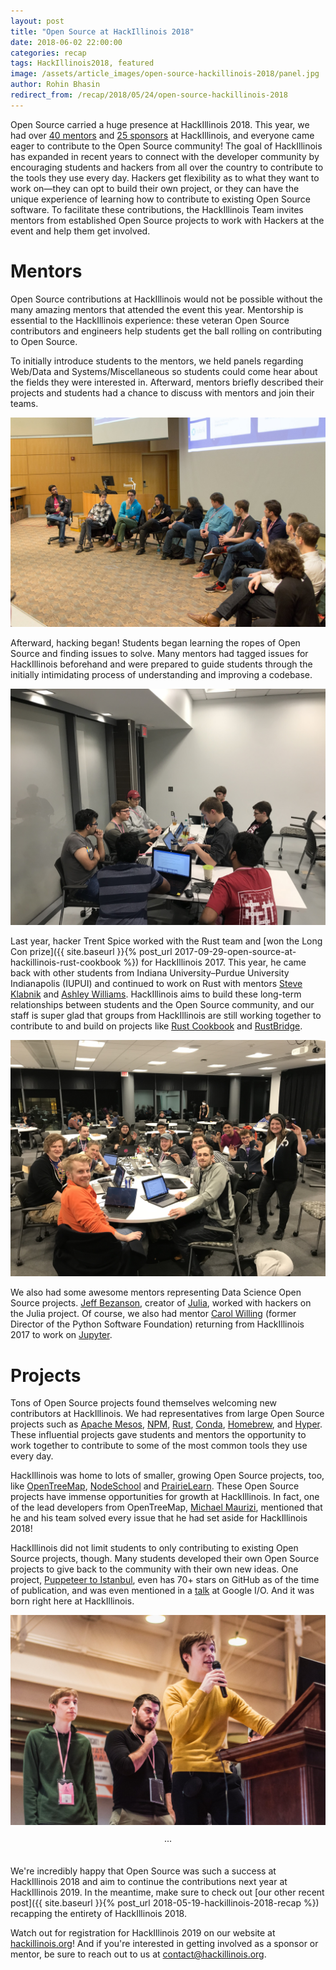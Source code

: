 ```yaml
---
layout: post
title: "Open Source at HackIllinois 2018"
date: 2018-06-02 22:00:00
categories: recap
tags: HackIllinois2018, featured
image: /assets/article_images/open-source-hackillinois-2018/panel.jpg
author: Rohin Bhasin
redirect_from: /recap/2018/05/24/open-source-hackillinois-2018
---
```


Open Source carried a huge presence at HackIllinois 2018. This year, we had over [40 mentors](https://2018.hackillinois.org/mentors) and [25 sponsors](https://2018.hackillinois.org) at HackIllinois, and everyone came eager to contribute to the Open Source community! The goal of HackIllinois has expanded in recent years to connect with the developer community by encouraging students and hackers from all over the country to contribute to the tools they use every day. Hackers get flexibility as to what they want to work on—they can opt to build their own project, or they can have the unique experience of learning how to contribute to existing Open Source software. To facilitate these contributions, the HackIllinois Team invites mentors from established Open Source projects to work with Hackers at the event and help them get involved.

# Mentors

Open Source contributions at HackIllinois would not be possible without the many amazing mentors that attended the event this year. Mentorship is essential to the HackIllinois experience: these veteran Open Source contributors and engineers help students get the ball rolling on contributing to Open Source.

To initially introduce students to the mentors, we held panels regarding Web/Data and Systems/Miscellaneous so students could come hear about the fields they were interested in. Afterward, mentors briefly described their projects and students had a chance to discuss with mentors and join their teams.

![Mentors with experience in Web/Data discuss at the panel in Siebel](/assets/article_images/open-source-hackillinois-2018/panel_speakers.jpg "Web/Data panel")

Afterward, hacking began! Students began learning the ropes of Open Source and finding issues to solve. Many mentors had tagged issues for HackIllinois beforehand and were prepared to guide students through the initially intimidating process of understanding and improving a codebase.

![Students start to work with mentor Andy Schwartzmeyer on the Apache Mesos project](/assets/article_images/open-source-hackillinois-2018/powershell.jpg "Apache Mesos")

Last year, hacker Trent Spice worked with the Rust team and [won the Long Con prize]({{ site.baseurl }}{% post_url 2017-09-29-open-source-at-hackillinois-rust-cookbook %}) for HackIllinois 2017. This year, he came back with other students from Indiana University–Purdue University Indianapolis (IUPUI) and continued to work on Rust with mentors [Steve Klabnik](https://github.com/steveklabnik) and [Ashley Williams](https://github.com/ashleygwilliams). HackIllinois aims to build these long-term relationships between students and the Open Source community, and our staff is super glad that groups from HackIllinois are still working together to contribute to and build on projects like [Rust Cookbook](https://github.com/rust-lang-nursery/rust-cookbook) and [RustBridge](https://github.com/rustbridge).

![Hackers from IUPUI work with mentors from Rust in ECEB](/assets/article_images/open-source-hackillinois-2018/rust.jpg "Rust")

We also had some awesome mentors representing Data Science Open Source projects. [Jeff Bezanson](https://github.com/JeffBezanson), creator of [Julia](https://github.com/JuliaLang/julia), worked with hackers on the Julia project. Of course, we also had mentor [Carol Willing](https://github.com/willingc) (former Director of the Python Software Foundation) returning from HackIllinois 2017 to work on [Jupyter](https://github.com/jupyter/jupyter).

# Projects

Tons of Open Source projects found themselves welcoming new contributors at HackIllinois. We had representatives from large Open Source projects such as [Apache Mesos](https://github.com/apache/mesos), [NPM](https://github.com/npm/npm), [Rust](https://github.com/rust-lang/rust), [Conda](https://github.com/conda/conda), [Homebrew](https://github.com/Homebrew/brew), and [Hyper](https://github.com/zeit/hyper). These influential projects gave students and mentors the opportunity to work together to contribute to some of the most common tools they use every day.

HackIllinois was home to lots of smaller, growing Open Source projects, too, like [OpenTreeMap](https://github.com/OpenTreeMap/otm-core), [NodeSchool](https://github.com/nodeschool/nodeschool.github.io) and [PrairieLearn](https://github.com/PrairieLearn/PrairieLearn).  These Open Source projects have immense opportunities for growth at HackIllinois. In fact, one of the lead developers from OpenTreeMap, [Michael Maurizi](https://github.com/maurizi), mentioned that he and his team solved every issue that he had set aside for HackIllinois 2018!

HackIllinois did not limit students to only contributing to existing Open Source projects, though. Many students developed their own Open Source projects to give back to the community with their own new ideas. One project, [Puppeteer to Istanbul](https://github.com/istanbuljs/puppeteer-to-istanbul), even has 70+ stars on GitHub as of the time of publication, and was even mentioned in a [talk](https://youtu.be/lhZOFUY1weo?t=19m4s) at Google I/O. And it was born right here at HackIllinois.

![The hackers from the Puppeteer to Istanbul project present at the closing ceremony](/assets/article_images/open-source-hackillinois-2018/puppeteer.jpg "Puppeteer to Istanbul")

<center>&middot;&middot;&middot;</center><br>

We're incredibly happy that Open Source was such a success at HackIllinois 2018 and aim to continue the contributions next year at HackIllinois 2019. In the meantime, make sure to check out [our other recent post]({{ site.baseurl }}{% post_url 2018-05-19-hackillinois-2018-recap %}) recapping the entirety of HackIllinois 2018.

Watch out for registration for HackIllinois 2019 on our website at [hackillinois.org](https://hackillinois.org)! And if you're interested in getting involved as a sponsor or mentor, be sure to reach out to us at contact@hackillinois.org.
